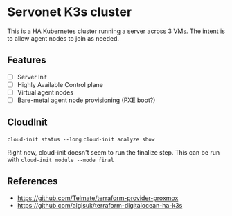 # Servonet K3s cluster

This is a HA Kubernetes cluster running a server across 3 VMs. The intent is to allow agent nodes to join as needed.

## Features

- [ ] Server Init
- [ ] Highly Available Control plane
- [ ] Virtual agent nodes
- [ ] Bare-metal agent node provisioning (PXE boot?)

## CloudInit

`cloud-init status --long`
`cloud-init analyze show`

Right now, cloud-init doesn't seem to run the finalize step. This can be run with `cloud-init module --mode final`

## References

- https://github.com/Telmate/terraform-provider-proxmox
- https://github.com/aigisuk/terraform-digitalocean-ha-k3s
